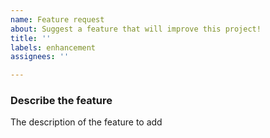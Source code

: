```yaml
---
name: Feature request
about: Suggest a feature that will improve this project!
title: ''
labels: enhancement
assignees: ''

---
```


### Describe the feature
The description of the feature to add
